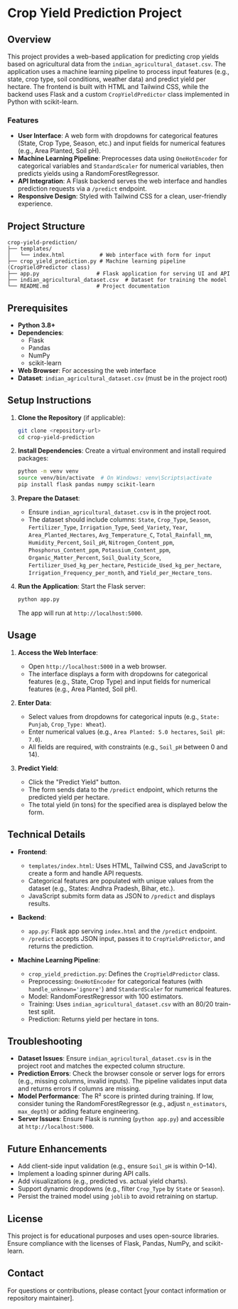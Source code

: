 # Crop Yield Prediction Project

## Overview
This project provides a web-based application for predicting crop yields based on agricultural data from the `indian_agricultural_dataset.csv`. The application uses a machine learning pipeline to process input features (e.g., state, crop type, soil conditions, weather data) and predict yield per hectare. The frontend is built with HTML and Tailwind CSS, while the backend uses Flask and a custom `CropYieldPredictor` class implemented in Python with scikit-learn.

### Features
- **User Interface**: A web form with dropdowns for categorical features (State, Crop Type, Season, etc.) and input fields for numerical features (e.g., Area Planted, Soil pH).
- **Machine Learning Pipeline**: Preprocesses data using `OneHotEncoder` for categorical variables and `StandardScaler` for numerical variables, then predicts yields using a RandomForestRegressor.
- **API Integration**: A Flask backend serves the web interface and handles prediction requests via a `/predict` endpoint.
- **Responsive Design**: Styled with Tailwind CSS for a clean, user-friendly experience.

## Project Structure
```
crop-yield-prediction/
├── templates/
│   └── index.html           # Web interface with form for input
├── crop_yield_prediction.py # Machine learning pipeline (CropYieldPredictor class)
├── app.py                  # Flask application for serving UI and API
├── indian_agricultural_dataset.csv  # Dataset for training the model
└── README.md               # Project documentation
```

## Prerequisites
- **Python 3.8+**
- **Dependencies**:
  - Flask
  - Pandas
  - NumPy
  - scikit-learn
- **Web Browser**: For accessing the web interface
- **Dataset**: `indian_agricultural_dataset.csv` (must be in the project root)

## Setup Instructions
1. **Clone the Repository** (if applicable):
   ```bash
   git clone <repository-url>
   cd crop-yield-prediction
   ```

2. **Install Dependencies**:
   Create a virtual environment and install required packages:
   ```bash
   python -m venv venv
   source venv/bin/activate  # On Windows: venv\Scripts\activate
   pip install flask pandas numpy scikit-learn
   ```

3. **Prepare the Dataset**:
   - Ensure `indian_agricultural_dataset.csv` is in the project root.
   - The dataset should include columns: `State`, `Crop_Type`, `Season`, `Fertilizer_Type`, `Irrigation_Type`, `Seed_Variety`, `Year`, `Area_Planted_Hectares`, `Avg_Temperature_C`, `Total_Rainfall_mm`, `Humidity_Percent`, `Soil_pH`, `Nitrogen_Content_ppm`, `Phosphorus_Content_ppm`, `Potassium_Content_ppm`, `Organic_Matter_Percent`, `Soil_Quality_Score`, `Fertilizer_Used_kg_per_hectare`, `Pesticide_Used_kg_per_hectare`, `Irrigation_Frequency_per_month`, and `Yield_per_Hectare_tons`.

4. **Run the Application**:
   Start the Flask server:
   ```bash
   python app.py
   ```
   The app will run at `http://localhost:5000`.

## Usage
1. **Access the Web Interface**:
   - Open `http://localhost:5000` in a web browser.
   - The interface displays a form with dropdowns for categorical features (e.g., State, Crop Type) and input fields for numerical features (e.g., Area Planted, Soil pH).

2. **Enter Data**:
   - Select values from dropdowns for categorical inputs (e.g., `State: Punjab`, `Crop_Type: Wheat`).
   - Enter numerical values (e.g., `Area Planted: 5.0 hectares`, `Soil pH: 7.0`).
   - All fields are required, with constraints (e.g., `Soil_pH` between 0 and 14).

3. **Predict Yield**:
   - Click the "Predict Yield" button.
   - The form sends data to the `/predict` endpoint, which returns the predicted yield per hectare.
   - The total yield (in tons) for the specified area is displayed below the form.

## Technical Details
- **Frontend**:
  - `templates/index.html`: Uses HTML, Tailwind CSS, and JavaScript to create a form and handle API requests.
  - Categorical features are populated with unique values from the dataset (e.g., States: Andhra Pradesh, Bihar, etc.).
  - JavaScript submits form data as JSON to `/predict` and displays results.

- **Backend**:
  - `app.py`: Flask app serving `index.html` and the `/predict` endpoint.
  - `/predict` accepts JSON input, passes it to `CropYieldPredictor`, and returns the prediction.

- **Machine Learning Pipeline**:
  - `crop_yield_prediction.py`: Defines the `CropYieldPredictor` class.
  - Preprocessing: `OneHotEncoder` for categorical features (with `handle_unknown='ignore'`) and `StandardScaler` for numerical features.
  - Model: RandomForestRegressor with 100 estimators.
  - Training: Uses `indian_agricultural_dataset.csv` with an 80/20 train-test split.
  - Prediction: Returns yield per hectare in tons.

## Troubleshooting
- **Dataset Issues**: Ensure `indian_agricultural_dataset.csv` is in the project root and matches the expected column structure.
- **Prediction Errors**: Check the browser console or server logs for errors (e.g., missing columns, invalid inputs). The pipeline validates input data and returns errors if columns are missing.
- **Model Performance**: The R² score is printed during training. If low, consider tuning the RandomForestRegressor (e.g., adjust `n_estimators`, `max_depth`) or adding feature engineering.
- **Server Issues**: Ensure Flask is running (`python app.py`) and accessible at `http://localhost:5000`.

## Future Enhancements
- Add client-side input validation (e.g., ensure `Soil_pH` is within 0–14).
- Implement a loading spinner during API calls.
- Add visualizations (e.g., predicted vs. actual yield charts).
- Support dynamic dropdowns (e.g., filter `Crop_Type` by `State` or `Season`).
- Persist the trained model using `joblib` to avoid retraining on startup.

## License
This project is for educational purposes and uses open-source libraries. Ensure compliance with the licenses of Flask, Pandas, NumPy, and scikit-learn.

## Contact
For questions or contributions, please contact [your contact information or repository maintainer].